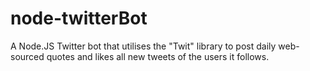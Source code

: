 # node-twitterBot
A Node.JS Twitter bot that utilises the "Twit" library to post daily web-sourced quotes and likes all new tweets of the users it follows.
